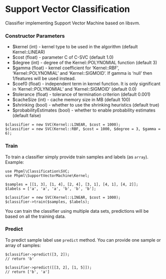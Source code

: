 # Support Vector Classification

Classifier implementing Support Vector Machine based on libsvm.

### Constructor Parameters

* $kernel (int) - kernel type to be used in the algorithm (default Kernel::LINEAR)
* $cost (float) - parameter C of C-SVC (default 1.0)
* $degree (int) - degree of the Kernel::POLYNOMIAL function (default 3)
* $gamma (float) - kernel coefficient for ‘Kernel::RBF’, ‘Kernel::POLYNOMIAL’ and ‘Kernel::SIGMOID’. If gamma is ‘null’ then 1/features will be used instead.
* $coef0 (float) - independent term in kernel function. It is only significant in ‘Kernel::POLYNOMIAL’ and ‘Kernel::SIGMOID’ (default 0.0)
* $tolerance (float) - tolerance of termination criterion (default 0.001)
* $cacheSize (int) - cache memory size in MB (default 100)
* $shrinking (bool) - whether to use the shrinking heuristics (default true)
* $probabilityEstimates (bool) - whether to enable probability estimates (default false)

```
$classifier = new SVC(Kernel::LINEAR, $cost = 1000);
$classifier = new SVC(Kernel::RBF, $cost = 1000, $degree = 3, $gamma = 6);
```

### Train

To train a classifier simply provide train samples and labels (as `array`). Example:

```
use Phpml\Classification\SVC;
use Phpml\SupportVectorMachine\Kernel;

$samples = [[1, 3], [1, 4], [2, 4], [3, 1], [4, 1], [4, 2]];
$labels = ['a', 'a', 'a', 'b', 'b', 'b'];

$classifier = new SVC(Kernel::LINEAR, $cost = 1000);
$classifier->train($samples, $labels);
```

You can train the classifier using multiple data sets, predictions will be based on all the training data.

### Predict

To predict sample label use `predict` method. You can provide one sample or array of samples:

```
$classifier->predict([3, 2]);
// return 'b'

$classifier->predict([[3, 2], [1, 5]]);
// return ['b', 'a']
```
